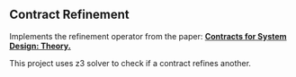 ## Contract Refinement

Implements the refinement operator from the paper: [__Contracts for System Design: Theory.__](https://hal.inria.fr/hal-01178467/document)

This project uses z3 solver to check if a contract refines another. 
